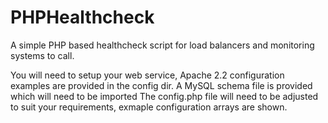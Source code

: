PHPHealthcheck
==============

A simple PHP based healthcheck script for load balancers and monitoring systems to call.

You will need to setup your web service, Apache 2.2 configuration examples are provided in the config dir.
A MySQL schema file is provided which will need to be imported
The config.php file will need to be adjusted to suit your requirements, exmaple configuration arrays are shown.
